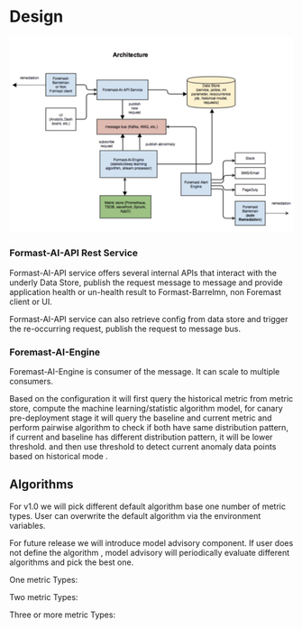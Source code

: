 # Design

![](../.gitbook/assets/foremastarchitecture.png)

### Formast-AI-API Rest Service

Formast-AI-API service offers several internal APIs that interact with the underly Data Store, publish the request message to message and provide application health or un-health result to Formast-Barrelmn, non Foremast client or UI. 

Formast-AI-API service can also retrieve config from data store and trigger the re-occurring request, publish the request to message bus.

### Foremast-AI-Engine

Foremast-AI-Engine is consumer of the message. It can scale to multiple consumers. 

Based on the configuration it will first query the historical metric from metric store, compute the machine learning/statistic algorithm model,  for canary pre-deployment stage it will query the baseline and current metric and perform pairwise algorithm to check if both have same distribution pattern,  if current and baseline has different distribution pattern, it will be lower threshold. and then use threshold to detect current anomaly data points based on  historical mode .

## 

## Algorithms 

For v1.0 we will pick different default algorithm base one number of metric types. User can overwrite the default algorithm via the environment variables.  

For future release we will introduce model advisory component.  If user does not define the algorithm , model advisory will periodically evaluate different algorithms and pick the best one. 

One metric Types:

Two metric Types:

Three or more metric Types:













